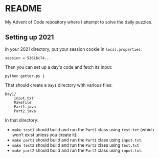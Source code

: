 
# README

My Advent of Code repository where I attempt to solve the daily puzzles.

## Setting up 2021

In your 2021 directory, put your session cookie in `local.properties`:

    session = 53616c74...

Then you can set up a day's code and fetch its input:

    python getter.py 1

That should create a `Day1` directory with various files:

    Day1/
        input.txt
        Makefile
        Part1.java
        Part2.java

In that directory:
- `make test1` should build and run the `Part1` class using `test.txt` (which
  won't exist unless you create it).
- `make part1` should build and run the `Part1` class using `input.txt`.
- `make test2` should build and run the `Part2` class using `test.txt`
- `make part2` should build and run the `Part2` class using `input.txt`.
